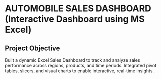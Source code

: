 # AUTOMOBILE SALES DASHBOARD (Interactive Dashboard using MS Excel)
## Project Objective 
Built a dynamic Excel Sales Dashboard to track and analyze sales performance across regions, products, and time periods. Integrated pivot tables, slicers, and visual charts to enable interactive, real-time insights.
